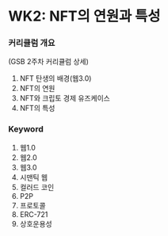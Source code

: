 # WK2: NFT의 연원과 특성



### 커리큘럼 개요&#x20;

(GSB 2주차 커리큘럼 상세)

1. NFT 탄생의 배경(웹3.0)
2. NFT의 연원
3. NFT와 크립토 경제 유즈케이스
4. NFT의 특성

### Keyword

1. 웹1.0
2. 웹2.0
3. 웹3.0
4. 시맨틱 웹&#x20;
5. 컬러드 코인
6. P2P
7. 프로토콜
8. ERC-721
9. 상호운용성
